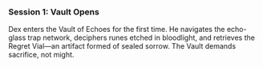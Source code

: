 ### Session 1: Vault Opens
Dex enters the Vault of Echoes for the first time. He navigates the echo-glass trap network, deciphers runes etched in bloodlight, and retrieves the Regret Vial—an artifact formed of sealed sorrow. The Vault demands sacrifice, not might.
